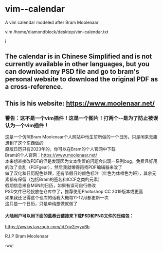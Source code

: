 # vim--calendar
A vim calendar modeled after Bram Moolenaar  

vim /home/diamondblock/desktop/vim-calendar.txt  

i  

## The calendar is in Chinese Simplified and is not currently available in other languages, but you can download my PSD file and go to bram's personal website to download the original PDF as a cross-reference.  
## This is his website: https://www.moolenaar.net/

### 警告：这不是一个vim插件！这是一个图片！打两个--是为了防止被误认为一个vim插件！  
这是一个仿照Bram Moolenaar个人网站中他生前所做的一个日历，只是闲来无趣想到了这个东西做的  
原版日历只有2023年的，你可以在Bram的个人官网中下载  
Bram的个人官网：https://www.moolenaar.net/  
本来想直接改PDF的但是发现因为文本倒置的问题会出现一系列bug，免费且好用的改了会乱（PDFgear），然后我就懒得再找PDF编辑器来改了  
做了汉化和日历配色处理，还有节假日的颜色标注（红色为休橙色为班），其余元素都有保留（包括Bram的签名和ICCF之类的元素）  
假期信息来自MSN的日历，如果有误可自行修改  
PSD文件已经投放在仓库中了，推荐使用Photoshop CC 2019版本或更高  
如果我还记得这个仓库的话我大概每11-12月都更新一次  
这只是一个日历，只是单纯想做就做了  
   
#### 大陆用户可以用下面的蓝奏云链接来下载PSD和PNG文件的压缩包：  
https://wwkw.lanzoub.com/idZgv2eyyu6b  

R.I.P Bram Moolenaar

:wq!
